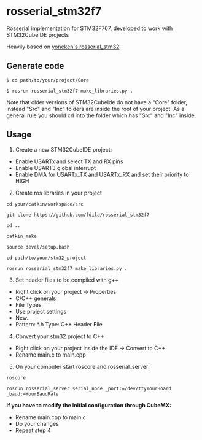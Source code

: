 # rosserial_stm32f7
Rosserial implementation for STM32F767, developed to work with STM32CubeIDE projects

Heavily based on [yoneken's rosserial_stm32](https://github.com/yoneken/rosserial_stm32)

## Generate code
```
$ cd path/to/your/project/Core

$ rosrun rosserial_stm32f7 make_libraries.py .
```

Note that older versions of STM32CubeIde do not have a "Core" folder, instead "Src" and "Inc" folders are inside the root of your project.
As a general rule you should cd into the folder which has "Src" and "Inc" inside.

## Usage
1. Create a new STM32CubeIDE project:
  * Enable USARTx and select TX and RX pins
  * Enable USART3 global interrupt
  * Enable DMA for USARTx_TX and USARTx_RX and set their priority to HIGH

2. Create ros libraries in your project
```
cd your/catkin/workspace/src
```
```
git clone https://github.com/fdila/rosserial_stm32f7
```
```
cd ..
```
```
catkin_make
```
```
source devel/setup.bash
```
```
cd path/to/your/stm32_project
```
```
rosrun rosserial_stm32f7 make_libraries.py .
```
3. Set header files to be compiled with g++
  * Right click on your project -> Properties
  * C/C++ generals
  * File Types
  * Use project settings
  * New..
  * Pattern: *.h     Type: C++ Header File

4. Convert your stm32 project to C++
  * Right click on your project inside the IDE -> Convert to C++
  * Rename main.c to main.cpp
  
5. On your computer start roscore and rosserial_server:
```
roscore
```
```
rosrun rosserial_server serial_node _port:=/dev/ttyYourBoard _baud:=YourBaudRate
```


**If you have to modify the initial configuration through CubeMX:**
  * Rename main.cpp to main.c
  * Do your changes
  * Repeat step 4
